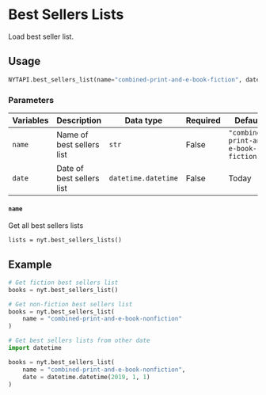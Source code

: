 # Best Sellers Lists

Load best seller list.

## Usage

```python
NYTAPI.best_sellers_list(name="combined-print-and-e-book-fiction", date=None)
```

### Parameters

| Variables | Description               | Data type           | Required | Default                               |
| --------- | ------------------------- | ------------------- | -------- | ------------------------------------- |
| `name`    | Name of best sellers list | `str`               | False    | `"combined-print-and-e-book-fiction"` |
| `date`    | Date of best sellers list | `datetime.datetime` | False    | Today                                 |

#### `name`

Get all best sellers lists

```
lists = nyt.best_sellers_lists()
```

## Example

```python
# Get fiction best sellers list
books = nyt.best_sellers_list()

# Get non-fiction best sellers list
books = nyt.best_sellers_list(
    name = "combined-print-and-e-book-nonfiction"
)

# Get best sellers lists from other date
import datetime

books = nyt.best_sellers_list(
    name = "combined-print-and-e-book-nonfiction",
    date = datetime.datetime(2019, 1, 1)
)
```
